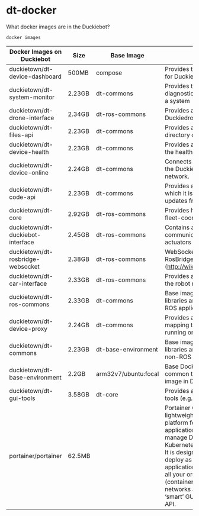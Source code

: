 # dt-docker

What docker images are in the Duckiebot?

```
docker images
```

| Docker Images on Duckiebot          | Size     | Base Image     | Description | Repo Link |
| ----------------------------------- | -------- | -------------- | ----------- | --------- |
| duckietown/dt-device-dashboard      | 500MB   | compose               | Provides the on-board Dashboard for Duckietown robots | https://github.com/duckietown/dt-device-dashboard |
| duckietown/dt-system-monitor        | 2.23GB  | dt-commons            | Provides tools for generating a diagnostics report on the status of a system | https://github.com/duckietown/dt-system-monitor|
| duckietown/dt-drone-interface       | 2.34GB  | dt-ros-commons        | Provides a simple interface to a Duckiedrone robot | https://github.com/duckietown/dt-drone-interface |
| duckietown/dt-files-api             | 2.23GB  | dt-commons            | Provides an HTTP API to the `/data` directory of a Duckietown device | https://github.com/duckietown/dt-files-api |
| duckietown/dt-device-health         | 2.23GB  | dt-commons            | Provides a RESTful API to monitor the health of a Duckietown device. | https://github.com/duckietown/dt-device-health |
| duckietown/dt-device-online         | 2.24GB  | dt-commons            | Connects a Duckietown device to the Duckietown community network. | https://github.com/duckietown/dt-device-online |
| duckietown/dt-code-api              | 2.23GB  | dt-commons            | Provides a RESTful API through which it is possible to receive OTA updates from Duckietown. | https://github.com/duckietown/dt-code-api |
| duckietown/dt-core                  | 2.92GB  | dt-ros-commons        | Provides high-level autonomy and fleet-coordination capabilities. | https://github.com/duckietown/dt-core |
| duckietown/dt-duckiebot-interface   | 2.45GB  | dt-ros-commons        | Contains all the drivers needed to communicate with sensors and actuators on a Duckietown device | https://github.com/duckietown/dt-duckiebot-interface |
| duckietown/dt-rosbridge-websocket   | 2.38GB  | dt-ros-commons        | WebSocket bridge from the RosBridge suite (http://wiki.ros.org/rosbridge_suite) | https://github.com/duckietown/dt-rosbridge-websocket |
| duckietown/dt-car-interface         | 2.33GB  | dt-ros-commons        | Provides a high-level interface to the robot motion capabilities | https://github.com/duckietown/dt-car-interface |
| duckietown/dt-ros-commons           | 2.33GB  | dt-commons            | Base image containing common libraries and environment setup for ROS applications. | https://github.com/duckietown/dt-ros-commons |
| duckietown/dt-device-proxy          | 2.24GB  | dt-commons            | Provides a human-friendly mapping to APIs and services running on a Duckietown device | https://github.com/duckietown/dt-device-proxy |
| duckietown/dt-commons               | 2.23GB  | dt-base-environment   | Base image containing common libraries and environment setup for non-ROS  applications. | https://github.com/duckietown/dt-commons |
| duckietown/dt-base-environment      | 2.2GB   | arm32v7/ubuntu:focal  | Base Docker image environment common to (almost) any Docker image in Duckietown. | https://github.com/duckietown/dt-base-environment |
| duckietown/dt-gui-tools             | 3.58GB  | dt-core               | Provides access to GUI-based tools (e.g., rviz, rqt_image_view) | https://github.com/duckietown/dt-gui-tools |
| portainer/portainer                 | 62.5MB  | | Portainer Community Edition is a lightweight service delivery platform for containerized applications that can be used to manage Docker, Swarm, Kubernetes and ACI environments. It is designed to be as simple to deploy as it is to use. The application allows you to manage all your orchestrator resources (containers, images, volumes, networks and more) through a ‘smart’ GUI and/or an extensive API. | https://github.com/portainer/portainer |


